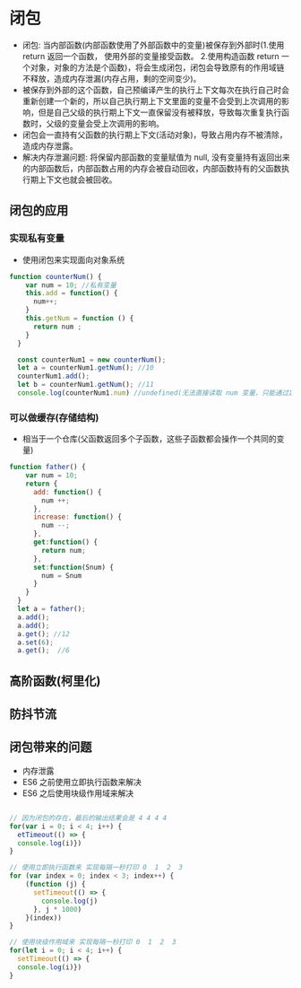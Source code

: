 <!--
 * @Author: x09898 coder_xujie@163.com
 * @Date: 2022-05-09 20:54:22
 * @LastEditors: x09898 coder_xujie@163.com
 * @FilePath: \HTML-CSS-Javascript-\JAVAScript+ES6\JavaScript\JavaScript函数，作用域\闭包.md
 * @Description: 
-->
# 闭包

* 闭包: 当内部函数(内部函数使用了外部函数中的变量)被保存到外部时(1.使用 return 返回一个函数， 使用外部的变量接受函数。 2.使用构造函数 return 一个对象，对象的方法是个函数)，将会生成闭包，闭包会导致原有的作用域链不释放，造成内存泄漏(内存占用，剩的空间变少)。
* 被保存到外部的这个函数，自己预编译产生的执行上下文每次在执行自己时会重新创建一个新的，所以自己执行期上下文里面的变量不会受到上次调用的影响，但是自己父级的执行期上下文一直保留没有被释放，导致每次重复执行函数时，父级的变量会受上次调用的影响。
* 闭包会一直持有父函数的执行期上下文(活动对象)，导致占用内存不被清除，造成内存泄露。
* 解决内存泄漏问题: 将保留内部函数的变量赋值为 null, 没有变量持有返回出来的内部函数后，内部函数占用的内存会被自动回收，内部函数持有的父函数执行期上下文也就会被回收。

## 闭包的应用

### 实现私有变量

* 使用闭包来实现面向对象系统

```js
function counterNum() {
    var num = 10; //私有变量
    this.add = function() {
      num++;
    }
    this.getNum = function () {
      return num ;
    }
  }

  const counterNum1 = new counterNum();
  let a = counterNum1.getNum(); //10
  counterNum1.add();
  let b = counterNum1.getNum(); //11
  console.log(counterNum1.num) //undefined(无法直接读取 num 变量，只能通过定义的方法来操作 num 变量)

```

### 可以做缓存(存储结构)

* 相当于一个仓库(父函数返回多个子函数，这些子函数都会操作一个共同的变量)

```js
function father() {
    var num = 10;
    return {
      add: function() {
        num ++;
      },
      increase: function() {
        num --;
      },
      get:function() {
        return num;
      },
      set:function(Snum) {
        num = Snum
      }
    }
  }
  let a = father();
  a.add();
  a.add();
  a.get(); //12
  a.set(6);
  a.get();  //6
```

## 高阶函数(柯里化)

## 防抖节流

## 闭包带来的问题

* 内存泄露
* ES6 之前使用立即执行函数来解决
* ES6 之后使用块级作用域来解决

```js

// 因为闭包的存在，最后的输出结果会是 4 4 4 4
for(var i = 0; i < 4; i++) {
  etTimeout(() => {
  console.log(i)})
}

// 使用立即执行函数来 实现每隔一秒打印 0  1  2  3
for (var index = 0; index < 3; index++) {
    (function (j) {
      setTimeout(() => {
        console.log(j)
      }, j * 1000)
    }(index))
}

// 使用块级作用域来 实现每隔一秒打印 0  1  2  3
for(let i = 0; i < 4; i++) {
  setTimeout(() => {
  console.log(i)})
}
```
